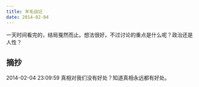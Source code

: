 ```yaml
---
title: 羊毛战记
date: 2014-02-04
---
```

一天时间看完的，结局戛然而止。想法很好，不过讨论的重点是什么呢？政治还是人性？



## 摘抄 
2014-02-04 23:09:59
真相对我们没有好处？知道真相永远都有好处。
